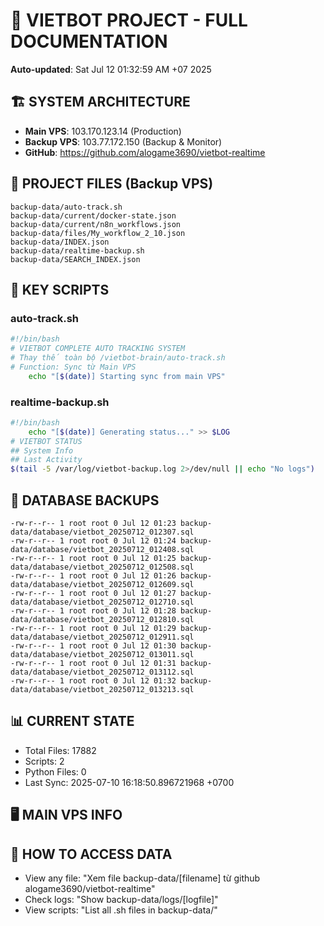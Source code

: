 # 🤖 VIETBOT PROJECT - FULL DOCUMENTATION
**Auto-updated**: Sat Jul 12 01:32:59 AM +07 2025

## 🏗️ SYSTEM ARCHITECTURE
- **Main VPS**: 103.170.123.14 (Production)
- **Backup VPS**: 103.77.172.150 (Backup & Monitor)
- **GitHub**: https://github.com/alogame3690/vietbot-realtime

## 📁 PROJECT FILES (Backup VPS)
```
backup-data/auto-track.sh
backup-data/current/docker-state.json
backup-data/current/n8n_workflows.json
backup-data/files/My_workflow_2_10.json
backup-data/INDEX.json
backup-data/realtime-backup.sh
backup-data/SEARCH_INDEX.json
```

## 🔧 KEY SCRIPTS
### auto-track.sh
```bash
#!/bin/bash
# VIETBOT COMPLETE AUTO TRACKING SYSTEM
# Thay thế toàn bộ /vietbot-brain/auto-track.sh
# Function: Sync từ Main VPS
    echo "[$(date)] Starting sync from main VPS"
```
### realtime-backup.sh
```bash
#!/bin/bash
    echo "[$(date)] Generating status..." >> $LOG
# VIETBOT STATUS
## System Info
## Last Activity
$(tail -5 /var/log/vietbot-backup.log 2>/dev/null || echo "No logs")
```

## 💾 DATABASE BACKUPS
```
-rw-r--r-- 1 root root 0 Jul 12 01:23 backup-data/database/vietbot_20250712_012307.sql
-rw-r--r-- 1 root root 0 Jul 12 01:24 backup-data/database/vietbot_20250712_012408.sql
-rw-r--r-- 1 root root 0 Jul 12 01:25 backup-data/database/vietbot_20250712_012508.sql
-rw-r--r-- 1 root root 0 Jul 12 01:26 backup-data/database/vietbot_20250712_012609.sql
-rw-r--r-- 1 root root 0 Jul 12 01:27 backup-data/database/vietbot_20250712_012710.sql
-rw-r--r-- 1 root root 0 Jul 12 01:28 backup-data/database/vietbot_20250712_012810.sql
-rw-r--r-- 1 root root 0 Jul 12 01:29 backup-data/database/vietbot_20250712_012911.sql
-rw-r--r-- 1 root root 0 Jul 12 01:30 backup-data/database/vietbot_20250712_013011.sql
-rw-r--r-- 1 root root 0 Jul 12 01:31 backup-data/database/vietbot_20250712_013112.sql
-rw-r--r-- 1 root root 0 Jul 12 01:32 backup-data/database/vietbot_20250712_013213.sql
```

## 📊 CURRENT STATE
- Total Files: 17882
- Scripts: 2
- Python Files: 0
- Last Sync: 2025-07-10 16:18:50.896721968 +0700

## 🖥️ MAIN VPS INFO


## 🚨 HOW TO ACCESS DATA
- View any file: "Xem file backup-data/[filename] từ github alogame3690/vietbot-realtime"
- Check logs: "Show backup-data/logs/[logfile]"
- View scripts: "List all .sh files in backup-data/"
